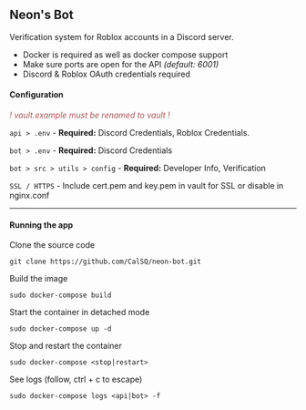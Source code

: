 ## Neon's Bot

Verification system for Roblox accounts in a Discord server.

- Docker is required as well as docker compose support
- Make sure ports are open for the API _(default: 6001)_
- Discord & Roblox OAuth credentials required

#### Configuration

<font color="#AA5555">_! vault.example must be renamed to vault !_</font>

`api > .env` - **Required:** Discord Credentials, Roblox Credentials.

`bot > .env` - **Required:** Discord Credentials

`bot > src > utils > config` - **Required:** Developer Info, Verification

`SSL / HTTPS` - Include cert.pem and key.pem in vault for SSL or disable in nginx.conf

---

#### Running the app

Clone the source code

`git clone https://github.com/CalSQ/neon-bot.git`

Build the image

`sudo docker-compose build`

Start the container in detached mode

`sudo docker-compose up -d`

Stop and restart the container

`sudo docker-compose <stop|restart>`

See logs (follow, ctrl + c to escape)

`sudo docker-compose logs <api|bot> -f`
